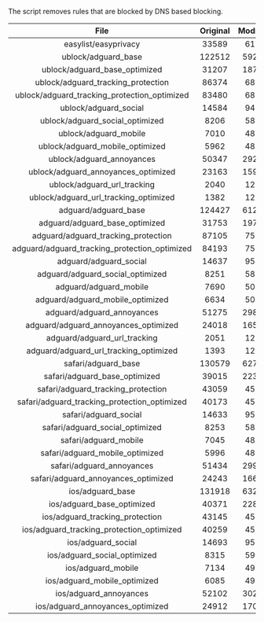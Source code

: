 The script removes rules that are blocked by DNS based blocking.


| File | Original | Modified |
|:----:|:-----:|:-----:|
| easylist/easyprivacy | 33589 | 6175 |
| ublock/adguard_base | 122512 | 59247 |
| ublock/adguard_base_optimized | 31207 | 18758 |
| ublock/adguard_tracking_protection | 86374 | 6876 |
| ublock/adguard_tracking_protection_optimized | 83480 | 6876 |
| ublock/adguard_social | 14584 | 9490 |
| ublock/adguard_social_optimized | 8206 | 5849 |
| ublock/adguard_mobile | 7010 | 4830 |
| ublock/adguard_mobile_optimized | 5962 | 4830 |
| ublock/adguard_annoyances | 50347 | 29212 |
| ublock/adguard_annoyances_optimized | 23163 | 15940 |
| ublock/adguard_url_tracking | 2040 | 1210 |
| ublock/adguard_url_tracking_optimized | 1382 | 1210 |
| adguard/adguard_base | 124427 | 61258 |
| adguard/adguard_base_optimized | 31753 | 19755 |
| adguard/adguard_tracking_protection | 87105 | 7553 |
| adguard/adguard_tracking_protection_optimized | 84193 | 7553 |
| adguard/adguard_social | 14637 | 9536 |
| adguard/adguard_social_optimized | 8251 | 5891 |
| adguard/adguard_mobile | 7690 | 5015 |
| adguard/adguard_mobile_optimized | 6634 | 5015 |
| adguard/adguard_annoyances | 51275 | 29875 |
| adguard/adguard_annoyances_optimized | 24018 | 16590 |
| adguard/adguard_url_tracking | 2051 | 1220 |
| adguard/adguard_url_tracking_optimized | 1393 | 1220 |
| safari/adguard_base | 130579 | 62706 |
| safari/adguard_base_optimized | 39015 | 22336 |
| safari/adguard_tracking_protection | 43059 | 4579 |
| safari/adguard_tracking_protection_optimized | 40173 | 4579 |
| safari/adguard_social | 14633 | 9531 |
| safari/adguard_social_optimized | 8253 | 5889 |
| safari/adguard_mobile | 7045 | 4875 |
| safari/adguard_mobile_optimized | 5996 | 4875 |
| safari/adguard_annoyances | 51434 | 29947 |
| safari/adguard_annoyances_optimized | 24243 | 16679 |
| ios/adguard_base | 131918 | 63223 |
| ios/adguard_base_optimized | 40371 | 22861 |
| ios/adguard_tracking_protection | 43145 | 4587 |
| ios/adguard_tracking_protection_optimized | 40259 | 4587 |
| ios/adguard_social | 14693 | 9551 |
| ios/adguard_social_optimized | 8315 | 5910 |
| ios/adguard_mobile | 7134 | 4914 |
| ios/adguard_mobile_optimized | 6085 | 4914 |
| ios/adguard_annoyances | 52102 | 30298 |
| ios/adguard_annoyances_optimized | 24912 | 17031 |